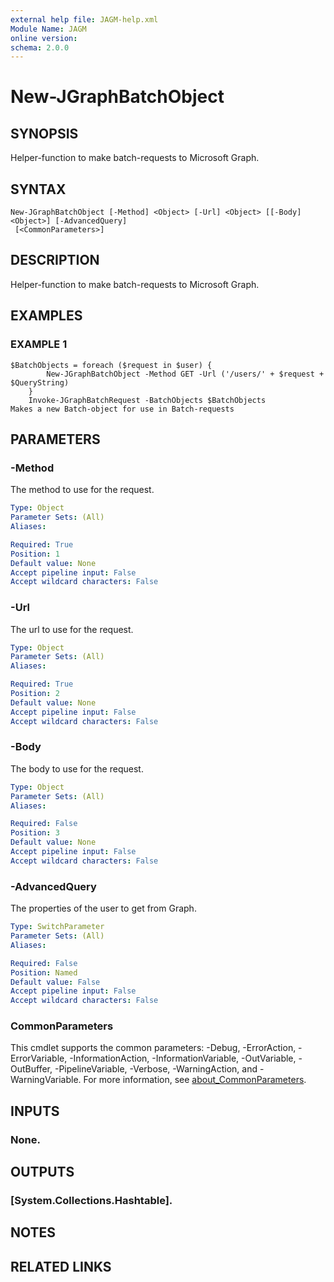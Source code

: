 ```yaml
---
external help file: JAGM-help.xml
Module Name: JAGM
online version:
schema: 2.0.0
---
```


# New-JGraphBatchObject

## SYNOPSIS
Helper-function to make batch-requests to Microsoft Graph.

## SYNTAX

```
New-JGraphBatchObject [-Method] <Object> [-Url] <Object> [[-Body] <Object>] [-AdvancedQuery]
 [<CommonParameters>]
```

## DESCRIPTION
Helper-function to make batch-requests to Microsoft Graph.

## EXAMPLES

### EXAMPLE 1
```
$BatchObjects = foreach ($request in $user) {
		New-JGraphBatchObject -Method GET -Url ('/users/' + $request + $QueryString)
	}
	Invoke-JGraphBatchRequest -BatchObjects $BatchObjects
Makes a new Batch-object for use in Batch-requests
```

## PARAMETERS

### -Method
The method to use for the request.

```yaml
Type: Object
Parameter Sets: (All)
Aliases:

Required: True
Position: 1
Default value: None
Accept pipeline input: False
Accept wildcard characters: False
```

### -Url
The url to use for the request.

```yaml
Type: Object
Parameter Sets: (All)
Aliases:

Required: True
Position: 2
Default value: None
Accept pipeline input: False
Accept wildcard characters: False
```

### -Body
The body to use for the request.

```yaml
Type: Object
Parameter Sets: (All)
Aliases:

Required: False
Position: 3
Default value: None
Accept pipeline input: False
Accept wildcard characters: False
```

### -AdvancedQuery
The properties of the user to get from Graph.

```yaml
Type: SwitchParameter
Parameter Sets: (All)
Aliases:

Required: False
Position: Named
Default value: False
Accept pipeline input: False
Accept wildcard characters: False
```

### CommonParameters
This cmdlet supports the common parameters: -Debug, -ErrorAction, -ErrorVariable, -InformationAction, -InformationVariable, -OutVariable, -OutBuffer, -PipelineVariable, -Verbose, -WarningAction, and -WarningVariable. For more information, see [about_CommonParameters](http://go.microsoft.com/fwlink/?LinkID=113216).

## INPUTS

### None.
## OUTPUTS

### [System.Collections.Hashtable].
## NOTES

## RELATED LINKS
